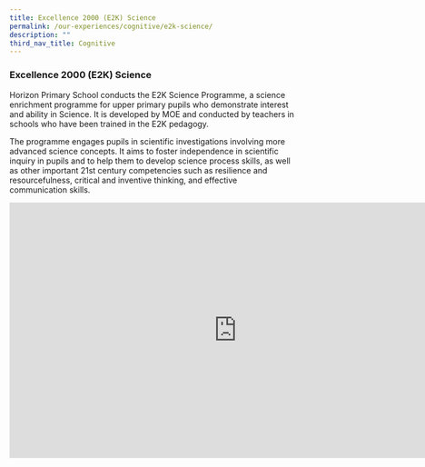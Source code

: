 ```yaml
---
title: Excellence 2000 (E2K) Science
permalink: /our-experiences/cognitive/e2k-science/
description: ""
third_nav_title: Cognitive
---
```

### **Excellence 2000 (E2K) Science**
Horizon Primary School conducts the E2K Science Programme, a science enrichment programme for upper primary pupils who demonstrate interest and ability in Science. It is developed by MOE and conducted by teachers in schools who have been trained in the E2K pedagogy.&nbsp;

The programme engages pupils in scientific investigations involving more advanced science concepts. It aims to foster independence in scientific inquiry in pupils and to help them to develop science process skills, as well as other important 21st century competencies such as resilience and resourcefulness, critical and inventive thinking, and effective communication skills.

<iframe allowfullscreen="true" height="450" width="800" frameborder="0" src="https://docs.google.com/presentation/d/e/2PACX-1vT5nCkkE1_vCZzX0TNgluMFt71L4tAbTEUNhZ6W9V9iUyxt5lEnwZvbVJIR-0ygChPGWyWGNF2yM6A4/embed?start=false&amp;loop=false&amp;delayms=3000"></iframe>
